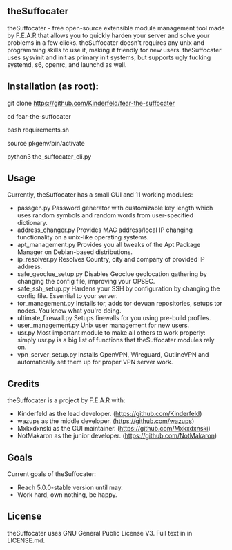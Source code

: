 ## theSuffocater

theSuffocater - free open-source extensible module management tool made by
F.E.A.R that allows you to quickly harden your server and solve your problems
in a few clicks. theSuffocater doesn't requires any unix and programming skills
to use it, making it friendly for new users. 
theSuffocater uses sysvinit and init as primary init systems,
but supports ugly fucking systemd, s6, openrc, and launchd as well. 

## Installation (as root):

git clone https://github.com/Kinderfeld/fear-the-suffocater

cd fear-the-suffocater

bash requirements.sh

source pkgenv/bin/activate

python3 the_suffocater_cli.py

## Usage

Currently, theSuffocater has a small GUI and 11 working modules:

 - passgen.py
Password generator with customizable key length which uses random symbols and random words from user-specified dictionary.
 - address_changer.py
Provides MAC address/local IP changing functionality on a unix-like operating systems. 
 - apt_management.py
Provides you all tweaks of the Apt Package Manager on Debian-based
distributions.
 - ip_resolver.py
Resolves Country, city and company of provided IP address.
 - safe_geoclue_setup.py
Disables Geoclue geolocation gathering by changing the config file, improving your OPSEC.
 - safe_ssh_setup.py
Hardens your SSH by configuration by changing the config file. Essential to your server.
 - tor_management.py
Installs tor, adds tor devuan repositories, setups tor nodes. You know what you're doing.
 - ultimate_firewall.py
Setups firewalls for you using pre-build profiles.
 - user_management.py
Unix user management for new users.
 - usr.py
Most important module to make all others to work properly: simply usr.py is a big list of functions that theSuffocater modules rely on.
 - vpn_server_setup.py
Installs OpenVPN, Wireguard, OutlineVPN and automatically set them up for proper VPN server work.

## Credits

theSuffocater is a project by F.E.A.R with:
 - Kinderfeld as the lead developer.
(https://github.com/Kinderfeld)
 - wazups as the middle developer.
(https://github.com/wazups)
 - Mxkxdxnski as the GUI maintainer.
(https://github.com/Mxkxdxnski)
 - NotMakaron as the junior developer.
(https://github.com/NotMakaron)

## Goals

Current goals of theSuffocater:
- Reach 5.0.0-stable version until may.
- Work hard, own nothing, be happy.

## License

theSuffocater uses GNU General Public License V3. Full text in in LICENSE.md.
